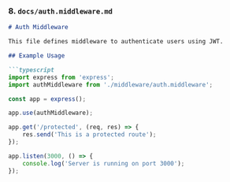 
### 8. `docs/auth.middleware.md`

```markdown
# Auth Middleware

This file defines middleware to authenticate users using JWT.

## Example Usage

```typescript
import express from 'express';
import authMiddleware from './middleware/auth.middleware';

const app = express();

app.use(authMiddleware);

app.get('/protected', (req, res) => {
    res.send('This is a protected route');
});

app.listen(3000, () => {
    console.log('Server is running on port 3000');
});